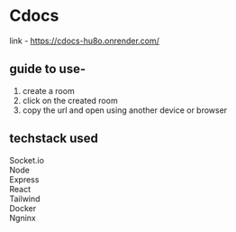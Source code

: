 # Cdocs
link - https://cdocs-hu8o.onrender.com/

## guide to use-

1) create a room <br/>
2) click on the created room <br/>
3) copy the url and open using another device or browser  <br/>




## techstack used
Socket.io  <br/>
Node  <br/>
Express  <br/>
React  <br/>
Tailwind  <br/>
Docker  <br/>
Ngninx  <br/>

